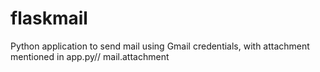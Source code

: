 # flaskmail

Python application to send mail using Gmail credentials, with attachment mentioned in app.py// mail.attachment
